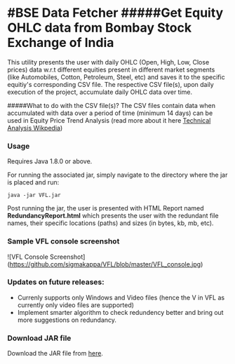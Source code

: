 #BSE Data Fetcher
#####Get Equity OHLC data from Bombay Stock Exchange of India 
======================================================

This utility presents the user with daily OHLC (Open, High, Low, Close prices) data w.r.t different equities present in different market segments (like Automobiles, Cotton, Petroleum, Steel, etc) and saves it to the specific equitiy's corresponding CSV file. The respective CSV file(s), upon daily execution of the project, accumulate daily OHLC data over time. 

#####What to do with the CSV file(s)?
The CSV files contain data when accumulated with data over a period of time (minimum 14 days) can be used in Equity Price Trend Analysis (read more about it here [Technical Analysis Wikpedia](https://en.wikipedia.org/wiki/Technical_analysis))



### Usage
Requires Java 1.8.0 or above.

For running the associated jar, simply navigate to the directory where the jar is placed and run:
```
java -jar VFL.jar
```
Post running the jar, the user is presented with HTML Report named **RedundancyReport.html** which presents the user with the redundant file names, their specific locations (paths) and sizes (in bytes, kb, mb, etc).

### Sample VFL console screenshot
![VFL Console Screenshot] (https://github.com/sigmakappa/VFL/blob/master/VFL_console.jpg)

### Updates on future releases:
* Currenly supports only Windows and Video files (hence the V in VFL as currently only video files are supported)
* Implement smarter algorithm to check redundency better and bring out more suggestions on redundancy. 

### Download JAR file

Download the JAR file from [here](https://github.com/sigmakappa/VFL/blob/master/VFL.jar).
